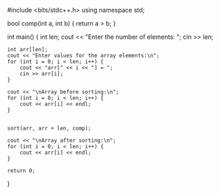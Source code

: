 #include <bits/stdc++.h>
using namespace std;

bool comp(int a, int b) {
    return a > b;
}

int main() {
    int len;
    cout << "Enter the number of elements: ";
    cin >> len;

    int arr[len];
    cout << "Enter values for the array elements:\n";
    for (int i = 0; i < len; i++) {
        cout << "arr[" << i << "] = ";
        cin >> arr[i];
    }

    cout << "\nArray before sorting:\n";
    for (int i = 0; i < len; i++) {
        cout << arr[i] << endl;
    }


    sort(arr, arr + len, comp);

    cout << "\nArray after sorting:\n";
    for (int i = 0; i < len; i++) {
        cout << arr[i] << endl;
    }

    return 0;
}

